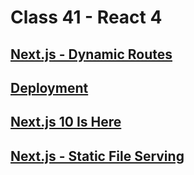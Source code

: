 # Class 41 - React 4

## [Next.js - Dynamic Routes](https://nextjs.org/learn/basics/dynamic-routes)

## [Deployment](https://nextjs.org/learn/basics/deploying-nextjs-app)

## [Next.js 10 Is Here](https://www.youtube.com/watch?v=JWCS5IdECVI)

## [Next.js - Static File Serving](https://nextjs.org/docs/basic-features/static-file-serving)
